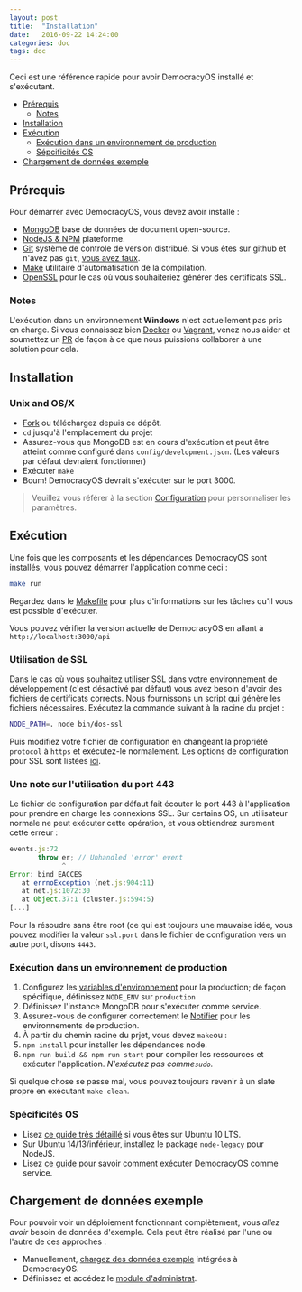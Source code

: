 ```yaml
---
layout: post
title:  "Installation"
date:   2016-09-22 14:24:00
categories: doc
tags: doc
---
```


Ceci est une référence rapide pour avoir DemocracyOS installé et s'exécutant.

* [Prérequis](#prerequis)
  * [Notes](#notes)
* [Installation](#installation)
* [Exécution](#execution)
  * [Exécution dans un environnement de production](#execution-dans-un-environnement-de-production)
  * [Sépcificités OS](#specificites-os)
* [Chargement de données exemple](#chargement-de-donnees-exemple)

## Prérequis

Pour démarrer avec DemocracyOS, vous devez avoir installé :

* [MongoDB](http://www.mongodb.org/downloads) base de données de document open-source.
* [NodeJS & NPM](http://nodejs.org/) plateforme.
* [Git](http://git-scm.com/downloads) système de controle de version distribué. Si vous êtes sur github et n'avez pas `git`, [vous avez faux](http://knowyourmeme.com/memes/youre-doing-it-wrong).
* [Make](http://www.gnu.org/software/make/) utilitaire d'automatisation de la compilation.
* [OpenSSL](https://www.openssl.org/related/binaries.html) pour le cas où vous souhaiteriez générer des certificats SSL.

### Notes

L'exécution dans un environnement **Windows** n'est actuellement pas pris en charge. Si vous connaissez bien [Docker](https://www.docker.io/) ou [Vagrant](http://www.vagrantup.com/), venez nous aider et soumettez un [PR](http://help.github.com/articles/using-pull-requests) de façon à ce que nous puissions collaborer à une solution pour cela.

## Installation

### Unix and OS/X

- [Fork](http://help.github.com/articles/fork-a-repo) ou téléchargez depuis ce dépôt.
- `cd` jusqu'à l'emplacement du projet
- Assurez-vous que MongoDB est en cours d'exécution et peut être atteint comme configuré dans `config/development.json`. (Les valeurs par défaut devraient fonctionner)
- Exécuter `make`
- Boum! DemocracyOS devrait s'exécuter sur le port 3000.

> Veuillez vous référer à la section [Configuration](configuration.md) pour personnaliser les paramètres.


## Exécution

Une fois que les composants et les dépendances DemocracyOS sont installés, vous pouvez démarrer l'application comme ceci :

```bash
make run
```
Regardez dans le [Makefile](https://github.com/DemocracyOS/app/blob/master/Makefile) pour plus d'informations sur les tâches qu'il vous est possible d'exécuter.

Vous pouvez vérifier la version actuelle de DemocracyOS en allant à `http://localhost:3000/api`

### Utilisation de SSL

Dans le cas où vous souhaitez utiliser SSL dans votre environnement de développement (c'est désactivé par défaut) vous avez besoin d'avoir des fichiers de certificats corrects. Nous fournissons un script qui génère les fichiers nécessaires. Exécutez la commande suivant à la racine du projet :

```bash
NODE_PATH=. node bin/dos-ssl
```

Puis modifiez votre fichier de configuration en changeant la propriété `protocol` à `https` et exécutez-le normalement. Les options de configuration pour SSL sont listées [ici](configuration.md#ssl).

### Une note sur l'utilisation du port 443

Le fichier de configuration par défaut fait écouter le port 443 à l'application pour prendre en charge les connexions SSL. Sur certains OS, un utilisateur normale ne peut exécuter cette opération, et vous obtiendrez surement cette erreur :

```javascript
events.js:72
       throw er; // Unhandled 'error' event
             ^
Error: bind EACCES
   at errnoException (net.js:904:11)
   at net.js:1072:30
   at Object.37:1 (cluster.js:594:5)
[...]
```

Pour la résoudre sans être root (ce qui est toujours une mauvaise idée, vous pouvez modifier la valeur `ssl.port` dans le fichier de configuration vers un autre port, disons `4443`.

### Exécution dans un environnement de production

1. Configurez les [variables d'environnement](https://github.com/DemocracyOS/app/wiki/Environment-variables) pour la production; de façon spécifique, définissez `NODE_ENV` sur `production`
2. Définissez l'instance MongoDB pour s'exécuter comme service.
3. Assurez-vous de configurer correctement le [Notifier](configuration.md#embebed-notifier-server) pour les environnements de production.
4. À partir du chemin racine du prjet, vous devez `make`ou :
  1. `npm install` pour installer les dépendances node.
  2. `npm run build && npm run start` pour compiler les ressources et exécuter l'application. _N'exécutez pas comme`sudo`._

Si quelque chose se passe mal, vous pouvez toujours revenir à un slate propre en exécutant `make clean`.

### Spécificités OS

* Lisez [ce guide très détaillé](https://github.com/okfn-brasil/democracyos/wiki/Install) si vous êtes sur Ubuntu 10 LTS.
* Sur Ubuntu 14/13/inférieur, installez le package `node-legacy` pour NodeJS.
* Lisez [ce guide](https://github.com/DemocracyOS/app/wiki/Running-as-a-service) pour savoir comment exécuter DemocracyOS comme service.

## Chargement de données exemple

Pour pouvoir voir un déploiement fonctionnant complètement, vous *allez avoir* besoin de données d'exemple. Cela peut être réalisé par l'une ou l'autre de ces approches :
* Manuellement, [chargez des données exemple](https://github.com/DemocracyOS/app/wiki/Load-fixtures) intégrées à DemocracyOS.
* Définissez et accédez le [module d'administrat](https://github.com/DemocracyOS/app/wiki/Admin-module).
